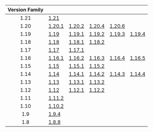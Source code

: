 | Version Family | | | | | |
|:---:|---|---|---|---|---|
| 1.21 | [1.21](https://github.com/BaldGang/spigot-build/releases/download/20240704/spigot-1.21.jar) | | | | |
| 1.20 | [1.20.1](https://github.com/BaldGang/spigot-build/releases/download/20240704/spigot-1.20.1.jar) | [1.20.2](https://github.com/BaldGang/spigot-build/releases/download/20240704/spigot-1.20.2.jar) | [1.20.4](https://github.com/BaldGang/spigot-build/releases/download/20240704/spigot-1.20.4.jar) | [1.20.6](https://github.com/BaldGang/spigot-build/releases/download/20240704/spigot-1.20.6.jar) | |
| 1.19 | [1.19](https://github.com/BaldGang/spigot-build/releases/download/20240704/spigot-1.19.jar) | [1.19.1](https://github.com/BaldGang/spigot-build/releases/download/20240704/spigot-1.19.1.jar) | [1.19.2](https://github.com/BaldGang/spigot-build/releases/download/20240704/spigot-1.19.2.jar) | [1.19.3](https://github.com/BaldGang/spigot-build/releases/download/20240704/spigot-1.19.3.jar) | [1.19.4](https://github.com/BaldGang/spigot-build/releases/download/20240704/spigot-1.19.4.jar) |
| 1.18 | [1.18](https://github.com/BaldGang/spigot-build/releases/download/20240704/spigot-1.18.jar) | [1.18.1](https://github.com/BaldGang/spigot-build/releases/download/20240704/spigot-1.18.1.jar) | [1.18.2](https://github.com/BaldGang/spigot-build/releases/download/20240704/spigot-1.18.2.jar) | | |
| 1.17 | [1.17](https://github.com/BaldGang/spigot-build/releases/download/20240704/spigot-1.17.jar) | [1.17.1](https://github.com/BaldGang/spigot-build/releases/download/20240704/spigot-1.17.1.jar) | | | |
| 1.16 | [1.16.1](https://github.com/BaldGang/spigot-build/releases/download/20240704/spigot-1.16.1.jar) | [1.16.2](https://github.com/BaldGang/spigot-build/releases/download/20240704/spigot-1.16.2.jar) | [1.16.3](https://github.com/BaldGang/spigot-build/releases/download/20240704/spigot-1.16.3.jar) | [1.16.4](https://github.com/BaldGang/spigot-build/releases/download/20240704/spigot-1.16.4.jar) | [1.16.5](https://github.com/BaldGang/spigot-build/releases/download/20240704/spigot-1.16.5.jar) |
| 1.15 | [1.15](https://github.com/BaldGang/spigot-build/releases/download/20240704/spigot-1.15.jar) | [1.15.1](https://github.com/BaldGang/spigot-build/releases/download/20240704/spigot-1.15.1.jar) | [1.15.2](https://github.com/BaldGang/spigot-build/releases/download/20240704/spigot-1.15.2.jar) | | |
| 1.14 | [1.14](https://github.com/BaldGang/spigot-build/releases/download/20240704/spigot-1.14.jar) | [1.14.1](https://github.com/BaldGang/spigot-build/releases/download/20240704/spigot-1.14.1.jar) | [1.14.2](https://github.com/BaldGang/spigot-build/releases/download/20240704/spigot-1.14.2.jar) | [1.14.3](https://github.com/BaldGang/spigot-build/releases/download/20240704/spigot-1.14.3.jar) | [1.14.4](https://github.com/BaldGang/spigot-build/releases/download/20240704/spigot-1.14.4.jar) |
| 1.13 | [1.13](https://github.com/BaldGang/spigot-build/releases/download/20240704/spigot-1.13.jar) | [1.13.1](https://github.com/BaldGang/spigot-build/releases/download/20240704/spigot-1.13.1.jar) | [1.13.2](https://github.com/BaldGang/spigot-build/releases/download/20240704/spigot-1.13.2.jar) | | |
| 1.12 | [1.12](https://github.com/BaldGang/spigot-build/releases/download/20240704/spigot-1.12.jar) | [1.12.1](https://github.com/BaldGang/spigot-build/releases/download/20240704/spigot-1.12.1.jar) | [1.12.2](https://github.com/BaldGang/spigot-build/releases/download/20240704/spigot-1.12.2.jar) | | |
| 1.11 | [1.11.2](https://github.com/BaldGang/spigot-build/releases/download/20240704/spigot-1.11.2.jar) | | | | |
| 1.10 | [1.10.2](https://github.com/BaldGang/spigot-build/releases/download/20240704/spigot-1.10.2.jar) | | | | |
| 1.9 | [1.9.4](https://github.com/BaldGang/spigot-build/releases/download/20240704/spigot-1.9.4.jar) | | | | |
| 1.8 | [1.8.8](https://github.com/BaldGang/spigot-build/releases/download/20240704/spigot-1.8.8.jar) | | | | |
